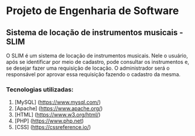 # Projeto de Engenharia de Software
## Sistema de locação de instrumentos musicais - SLIM
  O SLIM é um sistema de locação de instrumentos musicais. Nele o usuário, após se identificar por meio de cadastro, pode consultar os   instrumentos e, se desejar fazer uma requisição de locação. O administrador será o responsável por aprovar essa requisição fazendo o  cadastro da mesma.
### Tecnologias utilizadas:
  1. [MySQL] (https://www.mysql.com/)
  2. [Apache] (https://www.apache.org/)
  3. [HTML] (https://www.w3.org/html/)
  4. [PHP] (https://www.php.net)
  5. [CSS] (https://cssreference.io/)
